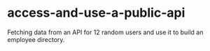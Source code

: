 # access-and-use-a-public-api
 Fetching data from an API for 12 random users and use it to build an employee directory.
